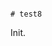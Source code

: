                                                                                                                                                                                                                                                                                                                                                                                                                                                                                                                                                                                                   # test8

Init.
